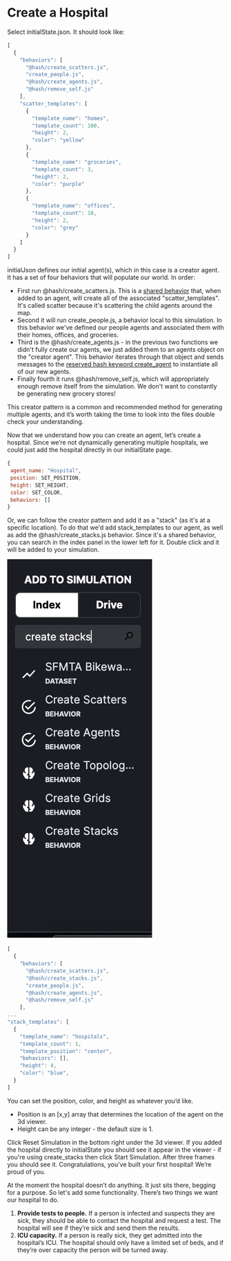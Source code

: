 # Create a Hospital

Select initialState.json. It should look like:

```javascript
[
  {
    "behaviors": [
      "@hash/create_scatters.js",
      "create_people.js",
      "@hash/create_agents.js",
      "@hash/remove_self.js"
    ],
    "scatter_templates": [
      {
        "template_name": "homes",
        "template_count": 100,
        "height": 2,
        "color": "yellow"
      },
      {
        "template_name": "groceries",
        "template_count": 3,
        "height": 2,
        "color": "purple"
      },
      {
        "template_name": "offices",
        "template_count": 10,
        "height": 2,
        "color": "grey"
      }
    ]
  }
]
```

initialJson defines our initial agent\(s\), which in this case is a creator agent. It has a set of four behaviors that will populate our world. In order:

* First run @hash/create\_scatters.js. This is a [shared behavior](../behaviors/) that, when added to an agent, will create all of the associated "scatter\_templates". It's called scatter because it's scattering the child agents around the map.
* Second it will run create\_people.js, a behavior local to this simulation. In this behavior we've defined our people agents and associated them with their homes, offices, and groceries.
* Third is the @hash/create\_agents.js - in the previous two functions we didn't fully create our agents, we just added them to an agents object on the "creator agent". This behavior iterates through that object and sends messages to the [reserved hash keyword create\_agent](https://app.gitbook.com/@hash-1/s/core/~/drafts/-M3yIAt-weMIyGiVronu/agent-messages/built-in-message-handlers) to instantiate all of our new agents.
* Finally fourth it runs @hash/remove\_self.js, which will appropriately enough remove itself from the simulation. We don't want to constantly be generating new grocery stores!

This creator pattern is a common and recommended method for generating multiple agents, and it’s worth taking the time to look into the files double check your understanding.

Now that we understand how you can create an agent, let’s create a hospital. Since we’re not dynamically generating multiple hospitals, we could just add the hospital directly in our initialState page.

```javascript
{
 agent_name: "Hospital",
 position: SET_POSITION,
 height: SET_HEIGHT,
 color: SET_COLOR,
 behaviors: []
}

```

Or, we can follow the creator pattern and add it as a "stack" \(as it's at a specific location\). To do that we'd add stack\_templates to our agent, as well as add the @hash/create\_stacks.js behavior. Since it's a shared behavior, you can search in the index panel in the lower left for it. Double click and it will be added to your simulation.

![It&apos;s easy to find powerful behaviors in the hIndex to add to your models \(or share your own!\) ](../.gitbook/assets/screen-shot-2020-04-02-at-9.48.14-pm.png)

```javascript
[
  {
    "behaviors": [
      "@hash/create_scatters.js",
      "@hash/create_stacks.js",
      "create_people.js",
      "@hash/create_agents.js",
      "@hash/remove_self.js"
    ],
...
"stack_templates": [
  {
    "template_name": "hospitals",
    "template_count": 1,
    "template_position": "center",
    "behaviors": [],
    "height": 4,
    "color": "blue",
  }
]
```

You can set the position, color, and height as whatever you’d like. 

* Position is an \[x,y\] array that determines the location of the agent on the 3d viewer.
* Height can be any integer - the default size is 1. 

Click Reset Simulation in the bottom right under the 3d viewer. If you added the hospital directly to  initialState you should see it appear in the viewer - if you're using create\_stacks then click Start Simulation. After three frames you should see it.  Congratulations, you’ve built your first hospital! We’re proud of you.

At the moment the hospital doesn’t do anything. It just sits there, begging for a purpose. So let's add some functionality. There’s two things we want our hospital to do. 

1. **Provide tests to people.** If a person is infected and suspects they are sick, they should be able to contact the hospital and request a test. The hospital will see if they’re sick and send them the results.
2. **ICU capacity.** If a person is really sick, they get admitted into the hospital’s ICU. The hospital should only have a limited set of beds, and if they’re over capacity the person will be turned away.

